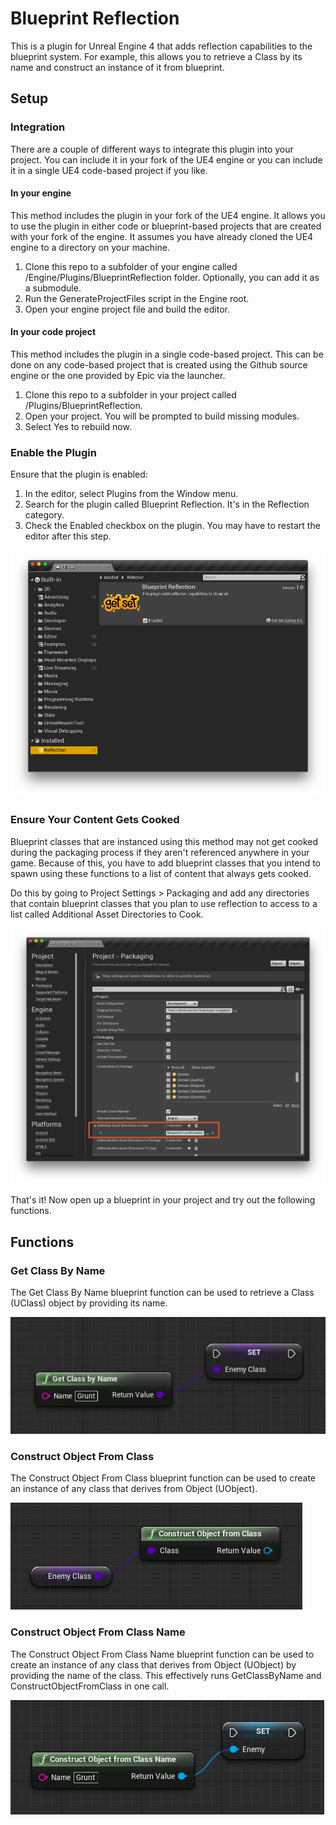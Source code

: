 # Blueprint Reflection

This is a plugin for Unreal Engine 4 that adds reflection capabilities to the blueprint system. For example, this allows you to retrieve a Class by its name and construct an instance of it from blueprint.

## Setup

### Integration

There are a couple of different ways to integrate this plugin into your project. You can include it in your fork of the UE4 engine or you can include it in a single UE4 code-based project if you like.

#### In your engine

This method includes the plugin in your fork of the UE4 engine. It allows you to use the plugin in either code or blueprint-based projects that are created with your fork of the engine. It assumes you have already cloned the UE4 engine to a directory on your machine.

1. Clone this repo to a subfolder of your engine called /Engine/Plugins/BlueprintReflection folder. Optionally, you can add it as a submodule.
2. Run the GenerateProjectFiles script in the Engine root.
3. Open your engine project file and build the editor.

#### In your code project

This method includes the plugin in a single code-based project. This can be done on any code-based project that is created using the Github source engine or the one provided by Epic via the launcher.

1. Clone this repo to a subfolder in your project called /Plugins/BlueprintReflection.
2. Open your project. You will be prompted to build missing modules.
3. Select Yes to rebuild now.

### Enable the Plugin

Ensure that the plugin is enabled:

1. In the editor, select Plugins from the Window menu.
2. Search for the plugin called Blueprint Reflection. It's in the Reflection category.
3. Check the Enabled checkbox on the plugin. You may have to restart the editor after this step.

![EnableThePlugin](Resources/EnableThePlugin.png)

### Ensure Your Content Gets Cooked

Blueprint classes that are instanced using this method may not get cooked during the packaging process if they aren't referenced anywhere in your game. Because of this, you have to add blueprint classes that you intend to spawn using these functions to a list of content that always gets cooked.

Do this by going to Project Settings > Packaging and add any directories that contain blueprint classes that you plan to use reflection to access to a list called Additional Asset Directories to Cook.

![PackagingSettings](Resources/PackagingSettings.png)

That's it! Now open up a blueprint in your project and try out the following functions.

## Functions

### Get Class By Name

The Get Class By Name blueprint function can be used to retrieve a Class (UClass) object by providing its name.

![GetClassByName](Resources/GetClassByName.png)

### Construct Object From Class

The Construct Object From Class blueprint function can be used to create an instance of any class that derives from Object (UObject).

![ConstructObjectFromClass](Resources/ConstructObjectFromClass.png)

### Construct Object From Class Name

The Construct Object From Class Name blueprint function can be used to create an instance of any class that derives from Object (UObject) by providing the name of the class. This effectively runs GetClassByName and ConstructObjectFromClass in one call.

![ConstructObjectFromClassName](Resources/ConstructObjectFromClassName.png)
